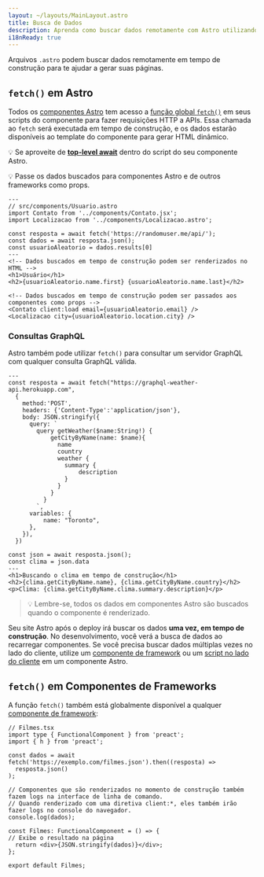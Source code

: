 ```yaml
---
layout: ~/layouts/MainLayout.astro
title: Busca de Dados
description: Aprenda como buscar dados remotamente com Astro utilizando a API fetch.
i18nReady: true
---
```


Arquivos `.astro` podem buscar dados remotamente em tempo de construção para te ajudar a gerar suas páginas.

## `fetch()` em Astro

Todos os [componentes Astro](/pt-BR/core-concepts/astro-components/) tem acesso a [função global `fetch()`](https://developer.mozilla.org/pt-BR/docs/Web/API/fetch) em seus scripts do componente para fazer requisições HTTP a APIs. Essa chamada ao `fetch` será executada em tempo de construção, e os dados estarão disponíveis ao template do componente para gerar HTML dinâmico.

💡 Se aproveite de [**top-level await**](https://developer.mozilla.org/en-US/docs/Web/JavaScript/Reference/Operators/await#top_level_await) dentro do script do seu componente Astro.

💡 Passe os dados buscados para componentes Astro e de outros frameworks como props.

```astro
---
// src/components/Usuario.astro
import Contato from '../components/Contato.jsx';
import Localizacao from '../components/Localizacao.astro';

const resposta = await fetch('https://randomuser.me/api/');
const dados = await resposta.json();
const usuarioAleatorio = dados.results[0]
---
<!-- Dados buscados em tempo de construção podem ser renderizados no HTML -->
<h1>Usuário</h1>
<h2>{usuarioAleatorio.name.first} {usuarioAleatorio.name.last}</h2>

<!-- Dados buscados em tempo de construção podem ser passados aos componentes como props -->
<Contato client:load email={usuarioAleatorio.email} />
<Localizacao city={usuarioAleatorio.location.city} />
```

### Consultas GraphQL

Astro também pode utilizar `fetch()` para consultar um servidor GraphQL com qualquer consulta GraphQL válida.

```astro
---
const resposta = await fetch("https://graphql-weather-api.herokuapp.com",
  {
    method:'POST',
    headers: {'Content-Type':'application/json'},
    body: JSON.stringify({
      query: `
        query getWeather($name:String!) {
            getCityByName(name: $name){
              name
              country
              weather {
                summary {
                    description
                }
              }
            }
          }
        `,
      variables: {
          name: "Toronto",
      },
    }),
  })

const json = await resposta.json();
const clima = json.data
---
<h1>Buscando o clima em tempo de construção</h1>
<h2>{clima.getCityByName.name}, {clima.getCityByName.country}</h2>
<p>Clima: {clima.getCityByName.clima.summary.description}</p>
```

> 💡 Lembre-se, todos os dados em componentes Astro são buscados quando o componente é renderizado.

Seu site Astro após o deploy irá buscar os dados **uma vez, em tempo de construção**. No desenvolvimento, você verá a busca de dados ao recarregar componentes. Se você precisa buscar dados múltiplas vezes no lado do cliente, utilize um [componente de framework](/pt-BR/core-concepts/framework-components/) ou um [script no lado do cliente](/pt-BR/core-concepts/astro-components/#scripts-no-lado-do-cliente) em um componente Astro.

## `fetch()` em Componentes de Frameworks

A função `fetch()` também está globalmente disponível a qualquer [componente de framework](/pt-BR/core-concepts/framework-components/):

```tsx
// Filmes.tsx
import type { FunctionalComponent } from 'preact';
import { h } from 'preact';

const dados = await fetch('https://exemplo.com/filmes.json').then((resposta) =>
  resposta.json()
);

// Componentes que são renderizados no momento de construção também fazem logs na interface de linha de comando.
// Quando renderizado com uma diretiva client:*, eles também irão fazer logs no console do navegador.
console.log(dados);

const Filmes: FunctionalComponent = () => {
// Exibe o resultado na página
  return <div>{JSON.stringify(dados)}</div>;
};

export default Filmes;
```
